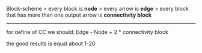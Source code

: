 Block-scheme > every block is __node__ > every arrow is __edge__ > every block that has more than one output arrow is __connectivity block__
___
for define of CC we should:
Edge - Node + 2 * connectivity block

the good results is equal about 1-20